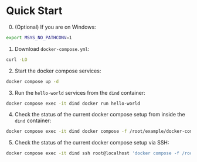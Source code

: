 # Quick Start

0. (Optional) If you are on Windows:
```bash
export MSYS_NO_PATHCONV=1
```
1. Download `docker-compose.yml`:
```bash
curl -LO
```
2. Start the docker compose services:
```bash
docker compose up -d
```
3. Run the `hello-world` services from the `dind` container:
```bash
docker compose exec -it dind docker run hello-world
```
4. Check the status of the current docker compose setup from inside the `dind` container:
```bash
docker compose exec -it dind docker compose -f /root/example/docker-compose.yml ps
```
5. Check the status of the current docker compose setup via SSH:
```bash
docker compose exec -it dind ssh root@localhost 'docker compose -f /root/example/docker-compose.yml ps'
```
